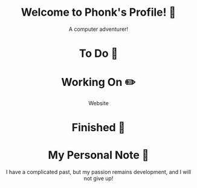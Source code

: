 <body>
  <div>
    <h1 align="center">Welcome to Phonk's Profile! 👋</h1>
    <p align="center">A computer adventurer!</p>
  </div>
  <div>
    <h1 align="center">To Do 📆</h1>
  </div>
  <div>
    <h1 align="center">Working On ✏️</h1>
    <p align="center">Website</p>
  </div>
  <div>
    <h1 align="center">Finished 📂</h1>
  </div>
  <div>
    <h1 align="center">My Personal Note 📝</h1>
    <p align="center">I have a complicated past, but my passion remains development, and I will not give up!</p>
  </div>
</body>

